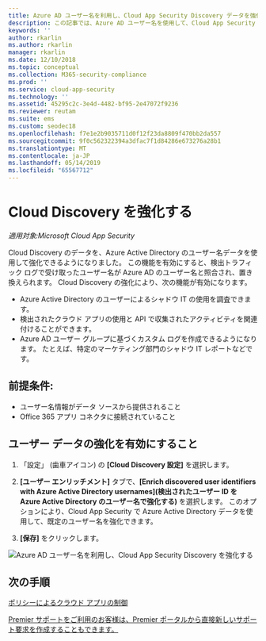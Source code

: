 ```yaml
---
title: Azure AD ユーザー名を利用し、Cloud App Security Discovery データを強化する
description: この記事では、Azure AD ユーザー名を使用して、Cloud App Security Discovery データを強化する方法について説明します。
keywords: ''
author: rkarlin
ms.author: rkarlin
manager: rkarlin
ms.date: 12/10/2018
ms.topic: conceptual
ms.collection: M365-security-compliance
ms.prod: ''
ms.service: cloud-app-security
ms.technology: ''
ms.assetid: 45295c2c-3e4d-4482-bf95-2e47072f9236
ms.reviewer: reutam
ms.suite: ems
ms.custom: seodec18
ms.openlocfilehash: f7e1e2b9035711d0f12f23da8809f470bb2da557
ms.sourcegitcommit: 9f0c562322394a3dfac7f1d84286e673276a28b1
ms.translationtype: MT
ms.contentlocale: ja-JP
ms.lasthandoff: 05/14/2019
ms.locfileid: "65567712"
---
```

# <a name="cloud-discovery-enrichment"></a>Cloud Discovery を強化する

*適用対象:Microsoft Cloud App Security*

Cloud Discovery のデータを、Azure Active Directory のユーザー名データを使用して強化できるようになりました。 この機能を有効にすると、検出トラフィック ログで受け取ったユーザー名が Azure AD のユーザー名と照合され、置き換えられます。 Cloud Discovery の強化により、次の機能が有効になります。
- Azure Active Directory のユーザーによるシャドウ IT の使用を調査できます。
- 検出されたクラウド アプリの使用と API で収集されたアクティビティを関連付けることができます。
- Azure AD ユーザー グループに基づくカスタム ログを作成できるようになります。 たとえば、特定のマーケティング部門のシャドウ IT レポートなどです。


## <a name="prerequisites"></a>前提条件:
- ユーザー名情報がデータ ソースから提供されること
- Office 365 アプリ コネクタに接続されていること

## <a name="enabling-user-data-enrichment"></a>ユーザー データの強化を有効にすること 
    
1. 「設定」 (歯車アイコン) の **[Cloud Discovery 設定]** を選択します。
     
2. **[ユーザー エンリッチメント]** タブで、**[Enrich discovered user identifiers with Azure Active Directory usernames]\(検出されたユーザー ID を Azure Active Directory のユーザー名で強化する\)** を選択します。 このオプションにより、Cloud App Security で Azure Active Directory データを使用して、既定のユーザー名を強化できます。

3. **[保存]** をクリックします。
 
![Azure AD ユーザー名を利用し、Cloud App Security Discovery を強化する](./media/discovery-enrichment.png)
  

  
      
## <a name="next-steps"></a>次の手順
  
[ポリシーによるクラウド アプリの制御](control-cloud-apps-with-policies.md)   

[Premier サポートをご利用のお客様は、Premier ポータルから直接新しいサポート要求を作成することもできます。](https://premier.microsoft.com/)  
    
      
  
